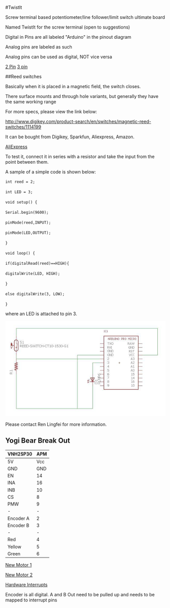 #TwistIt

Screw terminal based potentiometer/line follower/limit switch ultimate board

Named TwistIt for the screw terminal (open to suggestions)

Digital in Pins are all labeled "Arduino" in the pinout diagram

Analog pins are labeled as such

Analog pins can be used as digital, NOT vice versa

[2 Pin](https://www.sparkfun.com/products/8432) [3 pin](https://www.sparkfun.com/products/8433)

##Reed switches

Basically when it is placed in a magnetic field, the switch closes.

There surface mounts and through hole variants, but generally they have the same working range

For more specs, please view the link below:

http://www.digikey.com/product-search/en/switches/magnetic-reed-switches/1114199

It can be bought from Digikey, Sparkfun, Aliexpress, Amazon.

[AliExpress](https://www.aliexpress.com/item/10pcs-KSK-1A-Reed-Switch-2x14mm-Green-Glass-Usually-Open-For-Sensors-100-Original/32424207994.html)

To test it, connect it in series with a resistor and take the input from the point between them.

A sample of a simple code is shown below:

```
int reed = 2;

int LED = 3;

void setup() {

Serial.begin(9600);

pinMode(reed,INPUT);

pinMode(LED,OUTPUT);

}

void loop() {

if(digitalRead(reed)==HIGH){

digitalWrite(LED, HIGH);

}

else digitalWrite(3, LOW);

}
```
where an LED is attached to pin 3.

![circuit](Reed_circuit.jpg)

Please contact Ren Lingfei for more information.

## Yogi Bear Break Out

VNH2SP30 | APM
-------- | ---
5V | Vcc
GND | GND
EN | 14
INA | 16
INB | 10
CS | 8
PMW | 9
- | -
Encoder A | 2
Encoder B | 3
- | -
Red | 4
Yellow | 5
Green | 6

[New Motor 1](https://e-smotor.en.alibaba.com/product/60220884310-801307434/37GB_spur_gear_motor_with_encoder.html?spm=a2700.7803228.1998738836.575.wFZGi0)

[New Motor 2](https://jslmotor.en.alibaba.com/product/60311538644-211952029/12v_24v_Pure_Metal_JGB37_3530B_Permanent_Magnet_High_Torque_24_Volt_Dc_Motor.html?spm=a2700.7803228.1998738836.185.6lh84F)

[Hardware Interrupts](https://www.arduino.cc/en/Reference/AttachInterrupt)

Encoder is all digital. A and B Out need to be pulled up and needs to be mapped to interrupt pins

